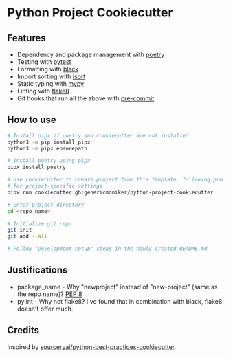 # Python Project Cookiecutter

## Features
- Dependency and package management with [poetry](https://python-poetry.org/)
- Testing with [pytest](https://docs.pytest.org/en/latest/)
- Formatting with [black](https://github.com/psf/black)
- Import sorting with [isort](https://github.com/timothycrosley/isort)
- Static typing with [mypy](http://mypy-lang.org/)
- Linting with [flake8](http://flake8.pycqa.org/en/latest/)
- Git hooks that run all the above with [pre-commit](https://pre-commit.com/)

## How to use
```sh
# Install pipx if poetry and cookiecutter are not installed
python3 -m pip install pipx
python3 -m pipx ensurepath

# Install poetry using pipx
pipx install poetry

# Use cookiecutter to create project from this template, following prompts
# for project-specific settings
pipx run cookiecutter gh:genericmoniker/python-project-cookiecutter

# Enter project directory
cd <repo_name>

# Initialize git repo
git init
git add --all

# Follow "Development setup" steps in the newly created README.md
```

## Justifications

* package_name - Why "newproject" instead of "new-project" (same as the repo
  name)? [PEP
  8](https://www.python.org/dev/peps/pep-0008/#package-and-module-names)
* pylint - Why not flake8? I've found that in combination with black, flake8
  doesn't offer much. 

## Credits

Inspired by [sourceryai/python-best-practices-cookiecutter](https://github.com/search?q=sourceryai%2Fpython-best-practices-cookiecutter).
